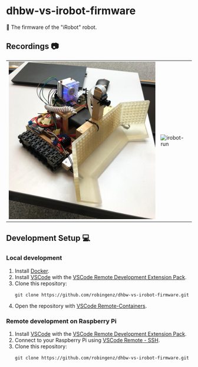 # dhbw-vs-irobot-firmware

🤖 The firmware of the "iRobot" robot.

## Recordings 📷

|                                                             |                                                         |
| ----------------------------------------------------------- | ------------------------------------------------------- |
| <img src="docs/media/irobot.jpg" alt="irobot" width="500"/> | <img src="docs/media/irobot-run.gif" alt="irobot-run"/> |

## Development Setup 💻

### Local development

1. Install [Docker](https://docs.docker.com/get-docker/).
2. Install [VSCode](https://code.visualstudio.com/) with the [VSCode Remote Development Extension Pack](https://marketplace.visualstudio.com/items?itemName=ms-vscode-remote.vscode-remote-extensionpack).
3. Clone this repository:
    ```
    git clone https://github.com/robingenz/dhbw-vs-irobot-firmware.git
    ```
4. Open the repository with [VSCode Remote-Containers](https://code.visualstudio.com/docs/remote/containers).

### Remote development on Raspberry Pi

1. Install [VSCode](https://code.visualstudio.com/) with the [VSCode Remote Development Extension Pack](https://marketplace.visualstudio.com/items?itemName=ms-vscode-remote.vscode-remote-extensionpack).
2. Connect to your Raspberry Pi using [VSCode Remote - SSH](https://code.visualstudio.com/docs/remote/ssh).
3. Clone this repository:
    ```
    git clone https://github.com/robingenz/dhbw-vs-irobot-firmware.git
    ```
